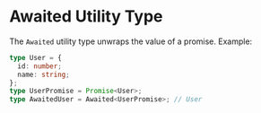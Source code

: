 # Awaited Utility Type

The `Awaited` utility type unwraps the value of a promise. Example:

```ts
type User = {
  id: number;
  name: string;
};
type UserPromise = Promise<User>;
type AwaitedUser = Awaited<UserPromise>; // User
```

